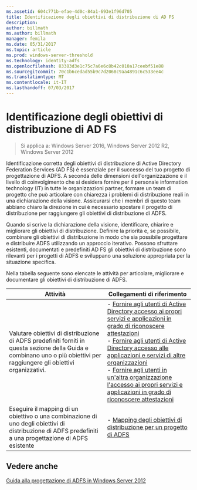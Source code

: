 ```yaml
---
ms.assetid: 604c771b-efae-4d0c-84a1-693e1f96d705
title: Identificazione degli obiettivi di distribuzione di AD FS
description: 
author: billmath
ms.author: billmath
manager: femila
ms.date: 05/31/2017
ms.topic: article
ms.prod: windows-server-threshold
ms.technology: identity-adfs
ms.openlocfilehash: 83383d3e1c75c7a6e6c8b42c010a17ceebf51e88
ms.sourcegitcommit: 70c1b6cedad55b9c7d2068c9aa4891c6c533ee4c
ms.translationtype: MT
ms.contentlocale: it-IT
ms.lasthandoff: 07/03/2017
---
```

# <a name="identifying-your-ad-fs-deployment-goals"></a>Identificazione degli obiettivi di distribuzione di AD FS

>Si applica a: Windows Server 2016, Windows Server 2012 R2, Windows Server 2012

Identificazione corretta degli obiettivi di distribuzione di Active Directory Federation Services \(AD FS\) è essenziale per il successo del tuo progetto di progettazione di ADFS. A seconda delle dimensioni dell'organizzazione e il livello di coinvolgimento che si desidera fornire per il personale information technology \(IT\) in tutte le organizzazioni partner, formare un team di progetto che può articolare con chiarezza i problemi di distribuzione reali in una dichiarazione della visione. Assicurarsi che i membri di questo team abbiano chiaro la direzione in cui è necessario spostare il progetto di distribuzione per raggiungere gli obiettivi di distribuzione di ADFS.  
  
Quando si scrive la dichiarazione della visione, identificare, chiarire e migliorare gli obiettivi di distribuzione. Definire la priorità e, se possibile, combinare gli obiettivi di distribuzione in modo che sia possibile progettare e distribuire ADFS utilizzando un approccio iterativo. Possono sfruttare esistenti, documentati e predefiniti AD FS gli obiettivi di distribuzione sono rilevanti per i progetti di ADFS e sviluppano una soluzione appropriata per la situazione specifica.  
  
Nella tabella seguente sono elencate le attività per articolare, migliorare e documentare gli obiettivi di distribuzione di ADFS.  
  
|Attività|Collegamenti di riferimento|  
|--------|-------------------|  
|Valutare obiettivi di distribuzione di ADFS predefiniti forniti in questa sezione della Guida e combinano uno o più obiettivi per raggiungere gli obiettivi organizzativi.|-   [Fornire agli utenti di Active Directory accesso ai propri servizi e applicazioni in grado di riconoscere attestazioni](Provide-Your-Active-Directory-Users-Access-to-Your-Claims-Aware-Applications-and-Services.md)<br />-   [Fornire agli utenti di Active Directory accesso alle applicazioni e servizi di altre organizzazioni](Provide-Your-Active-Directory-Users-Access-to-the-Applications-and-Services-of-Other-Organizations.md)<br />-   [Fornire agli utenti in un'altra organizzazione l'accesso ai propri servizi e applicazioni in grado di riconoscere attestazioni](Provide-Users-in-Another-Organization-Access-to-Your-Claims-Aware-Applications-and-Services.md)|  
|Eseguire il mapping di un obiettivo o una combinazione di uno degli obiettivi di distribuzione di ADFS predefiniti a una progettazione di ADFS esistente|-   [Mapping degli obiettivi di distribuzione per un progetto di ADFS](Mapping-Your-Deployment-Goals-to-an-AD-FS-Design.md)|  
  
## <a name="see-also"></a>Vedere anche
[Guida alla progettazione di ADFS in Windows Server 2012](AD-FS-Design-Guide-in-Windows-Server-2012.md)

